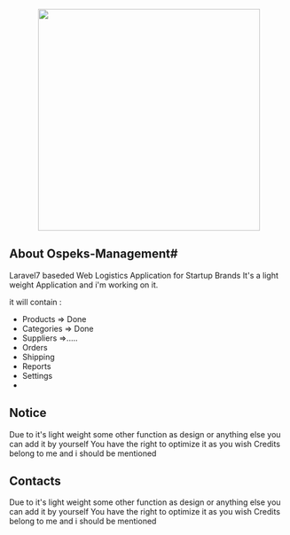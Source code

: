 
<p align="center"><a href="https://laravel.com" target="_blank"><img src="https://raw.githubusercontent.com/laravel/art/master/logo-lockup/5%20SVG/2%20CMYK/1%20Full%20Color/laravel-logolockup-cmyk-red.svg" width="400"></a></p>

## About Ospeks-Management#

 Laravel7 baseded Web Logistics Application for Startup Brands
It's a light weight Application and i'm working on it.

it will contain :
- Products => Done
- Categories => Done
- Suppliers =>.....
- Orders
- Shipping
- Reports
- Settings
- 
## Notice #

Due to it's light weight some other function as design or anything else you can add it by yourself
You have the right to optimize it as you wish
Credits belong to me and i should be mentioned 

## Contacts #

Due to it's light weight some other function as design or anything else you can add it by yourself
You have the right to optimize it as you wish
Credits belong to me and i should be mentioned 
